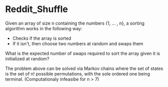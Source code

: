 # Reddit_Shuffle

Given an array of size n containing the numbers {1, ... , n}, a sorting algorithm works in the following way:

- Checks if the array is sorted
- If it isn't, then choose two numbers at random and swaps them

What is the expected number of swaps required to sort the array given it is initialized at random?


The problem above can be solved via Markov chains where the set of states is the set of n! possible permutations, with the sole ordered one being terminal. (Computationaly infeasibe for n > 7)
